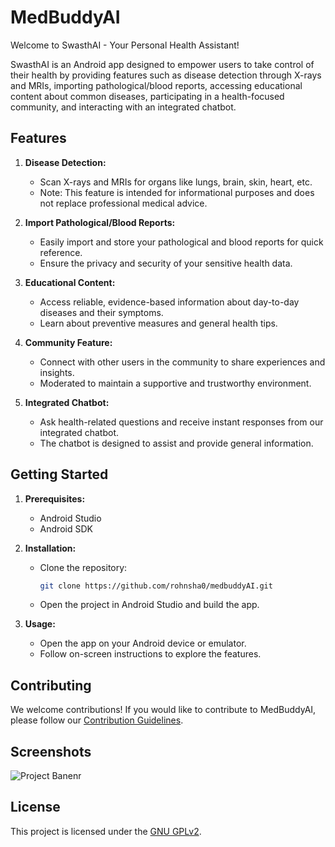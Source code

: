 # MedBuddyAI

Welcome to SwasthAI - Your Personal Health Assistant!

SwasthAI is an Android app designed to empower users to take control of their health by providing features such as disease detection through X-rays and MRIs, importing pathological/blood reports, accessing educational content about common diseases, participating in a health-focused community, and interacting with an integrated chatbot.

## Features

1. **Disease Detection:**
   - Scan X-rays and MRIs for organs like lungs, brain, skin, heart, etc.
   - Note: This feature is intended for informational purposes and does not replace professional medical advice.

2. **Import Pathological/Blood Reports:**
   - Easily import and store your pathological and blood reports for quick reference.
   - Ensure the privacy and security of your sensitive health data.

3. **Educational Content:**
   - Access reliable, evidence-based information about day-to-day diseases and their symptoms.
   - Learn about preventive measures and general health tips.

4. **Community Feature:**
   - Connect with other users in the community to share experiences and insights.
   - Moderated to maintain a supportive and trustworthy environment.

5. **Integrated Chatbot:**
   - Ask health-related questions and receive instant responses from our integrated chatbot.
   - The chatbot is designed to assist and provide general information.

## Getting Started

1. **Prerequisites:**
   - Android Studio
   - Android SDK

2. **Installation:**
   - Clone the repository:
     ```bash
     git clone https://github.com/rohnsha0/medbuddyAI.git
     ```

   - Open the project in Android Studio and build the app.

3. **Usage:**
   - Open the app on your Android device or emulator.
   - Follow on-screen instructions to explore the features.

## Contributing

We welcome contributions! If you would like to contribute to MedBuddyAI, please follow our [Contribution Guidelines](CONTRIBUTING.md).

## Screenshots

![Project Banenr](https://i.postimg.cc/PrC9PpsT/image1.jpg)

## License

This project is licensed under the [GNU GPLv2](LICENSE).

<!--## Contact

For any inquiries or issues, please contact [Rohan Shaw] at [rohnsha0@gmail.com].

## Acknowledgments

- [List any external libraries or resources used in your project]
- [Give credit to any third-party tools or services that contributed to your project]
-->
